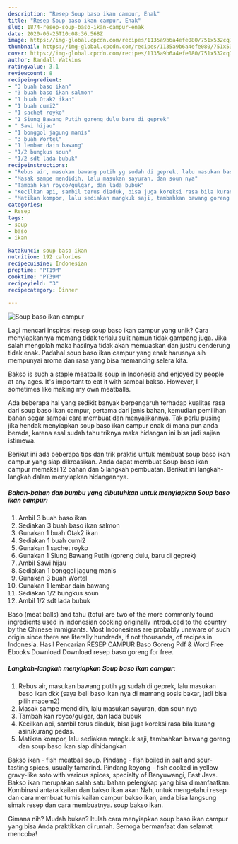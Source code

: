 ```yaml
---
description: "Resep Soup baso ikan campur, Enak"
title: "Resep Soup baso ikan campur, Enak"
slug: 1874-resep-soup-baso-ikan-campur-enak
date: 2020-06-25T10:08:36.568Z
image: https://img-global.cpcdn.com/recipes/1135a9b6a4efe080/751x532cq70/soup-baso-ikan-campur-foto-resep-utama.jpg
thumbnail: https://img-global.cpcdn.com/recipes/1135a9b6a4efe080/751x532cq70/soup-baso-ikan-campur-foto-resep-utama.jpg
cover: https://img-global.cpcdn.com/recipes/1135a9b6a4efe080/751x532cq70/soup-baso-ikan-campur-foto-resep-utama.jpg
author: Randall Watkins
ratingvalue: 3.1
reviewcount: 8
recipeingredient:
- "3 buah baso ikan"
- "3 buah baso ikan salmon"
- "1 buah Otak2 ikan"
- "1 buah cumi2"
- "1 sachet royko"
- "1 Siung Bawang Putih goreng dulu baru di geprek"
- " Sawi hijau"
- "1 bonggol jagung manis"
- "3 buah Wortel"
- "1 lembar dain bawang"
- "1/2 bungkus soun"
- "1/2 sdt lada bubuk"
recipeinstructions:
- "Rebus air, masukan bawang putih yg sudah di geprek, lalu masukan baso ikan dkk (saya beli baso ikan nya di mamang sosis bakar, jadi bisa pilih macem2)"
- "Masak sampe mendidih, lalu masukan sayuran, dan soun nya"
- "Tambah kan royco/gulgar, dan lada bubuk"
- "Kecilkan api, sambil terus diaduk, bisa juga koreksi rasa bila kurang asin/kurang pedas."
- "Matikan kompor, lalu sediakan mangkuk saji, tambahkan bawang goreng dan soup baso ikan siap dihidangkan"
categories:
- Resep
tags:
- soup
- baso
- ikan

katakunci: soup baso ikan 
nutrition: 192 calories
recipecuisine: Indonesian
preptime: "PT19M"
cooktime: "PT39M"
recipeyield: "3"
recipecategory: Dinner

---
```



![Soup baso ikan campur](https://img-global.cpcdn.com/recipes/1135a9b6a4efe080/751x532cq70/soup-baso-ikan-campur-foto-resep-utama.jpg)

Lagi mencari inspirasi resep soup baso ikan campur yang unik? Cara menyiapkannya memang tidak terlalu sulit namun tidak gampang juga. Jika salah mengolah maka hasilnya tidak akan memuaskan dan justru cenderung tidak enak. Padahal soup baso ikan campur yang enak harusnya sih mempunyai aroma dan rasa yang bisa memancing selera kita.

Bakso is such a staple meatballs soup in Indonesia and enjoyed by people at any ages. It&#39;s important to eat it with sambal bakso. However, I sometimes like making my own meatballs.

Ada beberapa hal yang sedikit banyak berpengaruh terhadap kualitas rasa dari soup baso ikan campur, pertama dari jenis bahan, kemudian pemilihan bahan segar sampai cara membuat dan menyajikannya. Tak perlu pusing jika hendak menyiapkan soup baso ikan campur enak di mana pun anda berada, karena asal sudah tahu triknya maka hidangan ini bisa jadi sajian istimewa.


Berikut ini ada beberapa tips dan trik praktis untuk membuat soup baso ikan campur yang siap dikreasikan. Anda dapat membuat Soup baso ikan campur memakai 12 bahan dan 5 langkah pembuatan. Berikut ini langkah-langkah dalam menyiapkan hidangannya.

<!--inarticleads1-->

##### Bahan-bahan dan bumbu yang dibutuhkan untuk menyiapkan Soup baso ikan campur:

1. Ambil 3 buah baso ikan
1. Sediakan 3 buah baso ikan salmon
1. Gunakan 1 buah Otak2 ikan
1. Sediakan 1 buah cumi2
1. Gunakan 1 sachet royko
1. Gunakan 1 Siung Bawang Putih (goreng dulu, baru di geprek)
1. Ambil  Sawi hijau
1. Sediakan 1 bonggol jagung manis
1. Gunakan 3 buah Wortel
1. Gunakan 1 lembar dain bawang
1. Sediakan 1/2 bungkus soun
1. Ambil 1/2 sdt lada bubuk


Baso (meat balls) and tahu (tofu) are two of the more commonly found ingredients used in Indonesian cooking originally introduced to the country by the Chinese immigrants. Most Indonesians are probably unaware of such origin since there are literally hundreds, if not thousands, of recipes in Indonesia. Hasil Pencarian RESEP CAMPUR Baso Goreng Pdf &amp; Word Free Ebooks Download Download resep baso goreng for free. 

<!--inarticleads2-->

##### Langkah-langkah menyiapkan Soup baso ikan campur:

1. Rebus air, masukan bawang putih yg sudah di geprek, lalu masukan baso ikan dkk (saya beli baso ikan nya di mamang sosis bakar, jadi bisa pilih macem2)
1. Masak sampe mendidih, lalu masukan sayuran, dan soun nya
1. Tambah kan royco/gulgar, dan lada bubuk
1. Kecilkan api, sambil terus diaduk, bisa juga koreksi rasa bila kurang asin/kurang pedas.
1. Matikan kompor, lalu sediakan mangkuk saji, tambahkan bawang goreng dan soup baso ikan siap dihidangkan


Bakso ikan - fish meatball soup. Pindang - fish boiled in salt and sour-tasting spices, usually tamarind. Pindang koyong - fish cooked in yellow gravy-like soto with various spices, specialty of Banyuwangi, East Java. Bakso ikan merupakan salah satu bahan pelengkap yang bisa dimanfaatkan. Kombinasi antara kailan dan bakso ikan akan Nah, untuk mengetahui resep dan cara membuat tumis kailan campur bakso ikan, anda bisa langsung simak resep dan cara membuatnya. soup bakso ikan. 

Gimana nih? Mudah bukan? Itulah cara menyiapkan soup baso ikan campur yang bisa Anda praktikkan di rumah. Semoga bermanfaat dan selamat mencoba!
